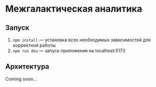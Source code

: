 # Межгалактическая аналитика

## Запуск

1. `npm install` — установка всех необходимых зависимостей для корректной работы
2. `npm run dev` — запуск приложения на localhost:5173

## Архитектура

Coming soon...